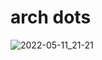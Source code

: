 # arch dots


![2022-05-11_21-21](https://user-images.githubusercontent.com/71926357/167922670-6c29e227-bf11-4874-9bc1-e084c830f949.png)
